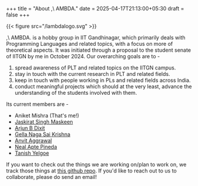 +++
title = "About ,\\ AMBDA."
date = 2025-04-17T21:13:00+05:30
draft = false
+++

{{< figure src="/lambdalogo.svg" >}}

,\\ AMBDA. is a hobby group in IIT Gandhinagar, which primarily deals with Programming Languages and related topics, with a focus on more of theoretical aspects. It was initiated through a proposal to the student senate of IITGN by me in October 2024. Our overarching goals are to -

1.  spread awareness of PLT and related topics on the IITGN campus.
2.  stay in touch with the current research in PLT and related fields.
3.  keep in touch with people working in PLs and related fields across India.
4.  conduct meaningful projects which should at the very least, advance the understanding of the students involved with them.

Its current members are -

-   Aniket Mishra (That's me!)
-   [Jaskirat Singh Maskeen](mailto:jaskirat.maskeen@iitgn.ac.in)
-   [Arjun B Dixit](mailto:23110040@iitgn.ac.in)
-   [Gella Naga Sai Krishna](mailto:gella.saikrishna@iitgn.ac.in)
-   [Anvit Aggrawal](mailto:anvit.aggarwal@iitgn.ac.in)
-   [Neal Apte Pineda](mailto:neal.pineda@iitgn.ac.in)
-   [Tanish Yelgoe](mailto:tanish.yelgoe@iitgn.ac.in)

If you want to check out the things we are working on/plan to work on, we track those things at [this github repo](https://github.com/satiscugcat/lambda-org). If you'd like to reach out to us to collaborate, please do send an email!

